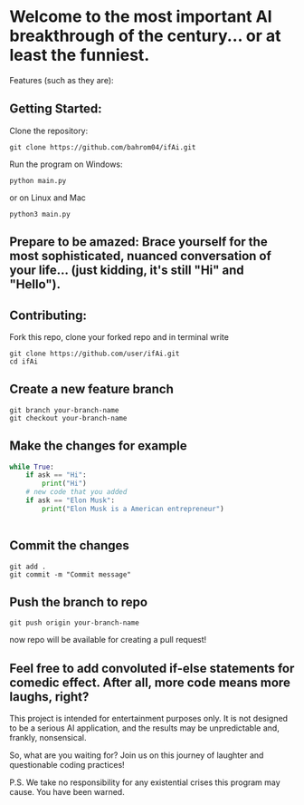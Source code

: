 # Welcome to the most important AI breakthrough of the century... or at least the funniest.

<!-- This repository holds the pinnacle of artificial intelligence technology: a program capable of holding rudimentary conversations! (Emphasis on "rudimentary.") -->

Features (such as they are):


## Getting Started:

Clone the repository: 
```
git clone https://github.com/bahrom04/ifAi.git
```
Run the program on Windows: 
```
python main.py
```
or on Linux and Mac
```
python3 main.py
```

## Prepare to be amazed: Brace yourself for the most sophisticated, nuanced conversation of your life... (just kidding, it's still "Hi" and "Hello").

## Contributing:
Fork this repo, 
clone your forked repo and in terminal write
```
git clone https://github.com/user/ifAi.git
cd ifAi
```
## Create a new feature branch
```
git branch your-branch-name
git checkout your-branch-name
```
## Make the changes for example
```python
while True:
    if ask == "Hi":
        print("Hi")
    # new code that you added
    if ask == "Elon Musk":
        print("Elon Musk is a American entrepreneur")
   
```
## Commit the changes
```
git add .
git commit -m "Commit message"
```
## Push the branch to repo 
```
git push origin your-branch-name
```
now repo will be available for creating a pull request!

## Feel free to add convoluted if-else statements for comedic effect. After all, more code means more laughs, right?

This project is intended for entertainment purposes only. It is not designed to be a serious AI application, and the results may be unpredictable and, frankly, nonsensical.

So, what are you waiting for? Join us on this journey of laughter and questionable coding practices!

P.S. We take no responsibility for any existential crises this program may cause. You have been warned.
